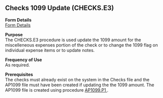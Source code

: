 ##  Checks 1099 Update (CHECKS.E3)

<PageHeader />

**Form Details**  
[ Form Details ](CHECKS-E3-1/README.md)   

**Purpose**  
The CHECKS.E3 procedure is used update the 1099 amount for the miscelleneous
expenses portion of the check or to change the 1099 flag on individual expense
items or to update notes.

**Frequency of Use**  
As required.

**Prerequisites**  
The checks must already exist on the system in the Checks file and the AP1099 file must have been created if updating the the 1099 amount. The AP1099 file is created using procedure [ AP1099.P1 ](AP1099-P1/README.md) . 

<badge text= "Version 8.10.57" vertical="middle" />

<PageFooter />